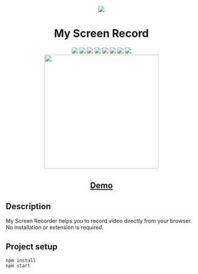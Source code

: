 <p align="center">
	<img src="https://media.giphy.com/media/nCdHnSx3CSgqQDbSMj/giphy.gif"><br>
</p>

<h1 align="center">My Screen Record</h1>
<h6 align="center">

  <img src="https://img.shields.io/badge/Made%20by-Aman-brightgreen" >
  <img src="https://img.shields.io/badge/React-16.13-green.svg">
  <img src="https://badges.frapsoft.com/os/v1/open-source.svg?v=103" >
  <img src="https://img.shields.io/github/stars/amanjain7838/myscreenrecord">
  <img src="https://img.shields.io/github/languages/top/amanjain7838/myscreenrecord.svg">
  <img src="https://img.shields.io/github/issues/amanjain7838/myscreenrecord.svg">
  <img src="https://img.shields.io/badge/PRs-welcome-brightgreen.svg?style=flat">
	<img src="https://hits.dwyl.com/amanjain7838/myscreenrecord.svg"><br>
	<img src="https://media.giphy.com/media/QzP3hYVsK4pktMDZTc/giphy.gif"/ height=300><br>

</h6>
<h2 align="center"><a href="https://myscreenrecord.herokuapp.com/" target="_blank">Demo</a></h2>


## Description

My Screen Recorder helps you to record video directly from your browser. No installation or extension is required.

## Project setup
```
npm install
npm start
```
